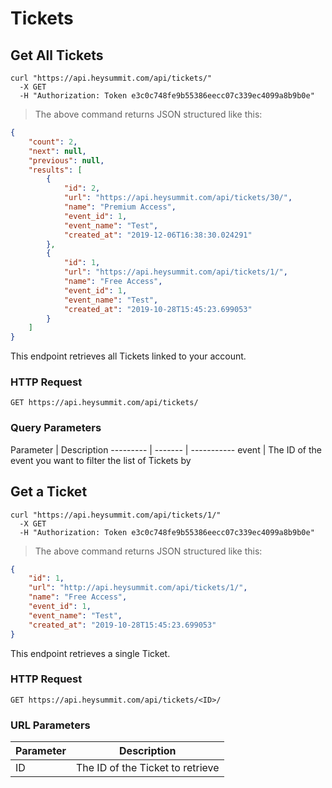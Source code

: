 # Tickets

## Get All Tickets

```shell
curl "https://api.heysummit.com/api/tickets/"
  -X GET
  -H "Authorization: Token e3c0c748fe9b55386eecc07c339ec4099a8b9b0e"
```

> The above command returns JSON structured like this:

```json
{
    "count": 2,
    "next": null,
    "previous": null,
    "results": [
        {
            "id": 2,
            "url": "https://api.heysummit.com/api/tickets/30/",
            "name": "Premium Access",
            "event_id": 1,
            "event_name": "Test",
            "created_at": "2019-12-06T16:38:30.024291"
        },
        {
            "id": 1,
            "url": "https://api.heysummit.com/api/tickets/1/",
            "name": "Free Access",
            "event_id": 1,
            "event_name": "Test",
            "created_at": "2019-10-28T15:45:23.699053"
        }
    ]
}
```

This endpoint retrieves all Tickets linked to your account.

### HTTP Request

`GET https://api.heysummit.com/api/tickets/`

### Query Parameters

Parameter | Description
--------- | ------- | -----------
event | The ID of the event you want to filter the list of Tickets by

## Get a Ticket

```shell
curl "https://api.heysummit.com/api/tickets/1/"
  -X GET
  -H "Authorization: Token e3c0c748fe9b55386eecc07c339ec4099a8b9b0e"
```

> The above command returns JSON structured like this:

```json
{
    "id": 1,
    "url": "http://api.heysummit.com/api/tickets/1/",
    "name": "Free Access",
    "event_id": 1,
    "event_name": "Test",
    "created_at": "2019-10-28T15:45:23.699053"
}
```

This endpoint retrieves a single Ticket.

### HTTP Request

`GET https://api.heysummit.com/api/tickets/<ID>/`

### URL Parameters

Parameter | Description
--------- | -----------
ID | The ID of the Ticket to retrieve
